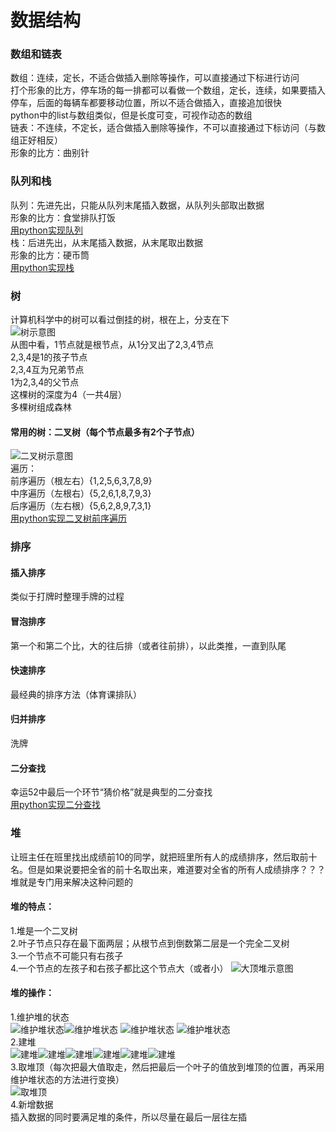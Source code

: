 # 数据结构
### 数组和链表    
数组：连续，定长，不适合做插入删除等操作，可以直接通过下标进行访问  
打个形象的比方，停车场的每一排都可以看做一个数组，定长，连续，如果要插入停车，后面的每辆车都要移动位置，所以不适合做插入，直接追加很快  
python中的list与数组类似，但是长度可变，可视作动态的数组  
链表：不连续，不定长，适合做插入删除等操作，不可以直接通过下标访问（与数组正好相反）  
形象的比方：曲别针  
### 队列和栈  
队列：先进先出，只能从队列末尾插入数据，从队列头部取出数据  
形象的比方：食堂排队打饭  
[用python实现队列](py_queue.py)  
栈：后进先出，从末尾插入数据，从末尾取出数据  
形象的比方：硬币筒  
[用python实现栈](py_stack.py)  
### 树  
计算机科学中的树可以看过倒挂的树，根在上，分支在下  
![树示意图](1.png)  
从图中看，1节点就是根节点，从1分叉出了2,3,4节点  
2,3,4是1的孩子节点  
2,3,4互为兄弟节点  
1为2,3,4的父节点  
这棵树的深度为4（一共4层）  
多棵树组成森林  
#### 常用的树：二叉树（每个节点最多有2个子节点）  
![二叉树示意图](2.png)  
遍历：  
前序遍历（根左右）{1,2,5,6,3,7,8,9}  
中序遍历（左根右）{5,2,6,1,8,7,9,3}  
后序遍历（左右根）{5,6,2,8,9,7,3,1}  
[用python实现二叉树前序遍历](py_tree.py)  
### 排序   
#### 插入排序  
类似于打牌时整理手牌的过程  
#### 冒泡排序  
第一个和第二个比，大的往后排（或者往前排），以此类推，一直到队尾  
#### 快速排序  
最经典的排序方法（体育课排队）  
#### 归并排序  
洗牌  
#### 二分查找  
幸运52中最后一个环节“猜价格”就是典型的二分查找  
[用python实现二分查找](py_binary_search.py)  
### 堆  
让班主任在班里找出成绩前10的同学，就把班里所有人的成绩排序，然后取前十名。但是如果说要把全省的前十名取出来，难道要对全省的所有人成绩排序？？？堆就是专门用来解决这种问题的  
#### 堆的特点：  
1.堆是一个二叉树  
2.叶子节点只存在最下面两层；从根节点到倒数第二层是一个完全二叉树  
3.一个节点不可能只有右孩子  
4.一个节点的左孩子和右孩子都比这个节点大（或者小）
![大顶堆示意图](3.png)  
#### 堆的操作：  
1.维护堆的状态  
![维护堆状态](4.png)![维护堆状态](5.png) ![维护堆状态](6.png) ![维护堆状态](7.png)   
2.建堆  
![建堆](8.png)![建堆](9.png)![建堆](10.png)![建堆](11.png)![建堆](12.png)![建堆](13.png)  
3.取堆顶（每次把最大值取走，然后把最后一个叶子的值放到堆顶的位置，再采用维护堆状态的方法进行变换）  
![取堆顶](14.png)   
4.新增数据  
插入数据的同时要满足堆的条件，所以尽量在最后一层往左插  






